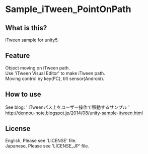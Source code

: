 # Sample_iTween_PointOnPath

## What is this?

iTween sample for unity5.    

## Feature

Object moving on iTween path.    
Use 'iTween Visual Editor' to make iTween path.    
Moving control by key(PC), tilt sensor(Android).


## How to use

See blog: ' iTweenパス上をユーザー操作で移動するサンプル '    
http://dennou-note.blogspot.jp/2014/08/unity-sample-itween.html  


## License

English, Please see 'LICENSE' file.  
Japanese, Please see 'LICENSE_JP' file.  

